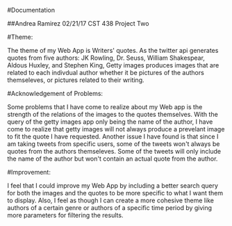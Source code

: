
#Documentation

##Andrea Ramirez 02/21/17 CST 438 Project Two

#Theme:

The theme of my Web App is Writers' quotes. As the twitter api generates quotes from five authors: JK Rowling, Dr. Seuss, William Shakespear, 
Aldous Huxley, and Stephen King, Getty images produces images that are related to each indivdual author whether it be pictures of the authors 
themseleves, or pictures related to their writing.

#Acknowledgement of Problems:

Some problems that I have come to realize about my Web app is the strength of the relations of the images to the quotes themselves. With the query of 
the getty images app only being the name of the author, I have come to realize that getty images will not always produce a prevelant image to fit the quote I have requested. Another issue I have found is that since I am taking tweets from specific users, some of the tweets won't always be quotes from the authors themseleves. Some of the tweets will only include the name of the author but won't contain an actual quote from the author.

#Improvement:

I feel that I could improve my Web App by including a better search query for both the images and the quotes to be more specific to what I want 
them to display. Also, I feel as though I can create a more cohesive theme like authors of a certain genre or authors of a specific time period 
by giving more parameters for filtering the results.
